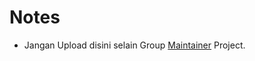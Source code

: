 # Notes
 * Jangan Upload disini selain Group [Maintainer](https://github.com/xentaos/kesenian/blob/master/maintainer/MAINTAINER.md) Project.  
